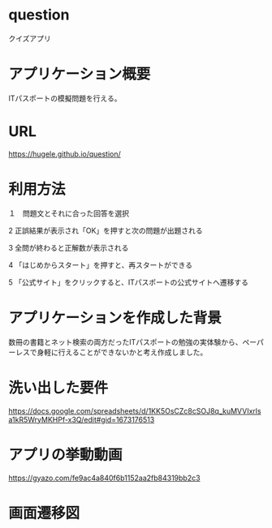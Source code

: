 # question

クイズアプリ

# アプリケーション概要

ITパスポートの模擬問題を行える。

# URL

https://hugele.github.io/question/

# 利用方法

１　問題文とそれに合った回答を選択

2 正誤結果が表示され「OK」を押すと次の問題が出題される

3 全問が終わると正解数が表示される

4 「はじめからスタート」を押すと、再スタートができる

5 「公式サイト」をクリックすると、ITパスポートの公式サイトへ遷移する

# アプリケーションを作成した背景

数冊の書籍とネット検索の両方だったITパスポートの勉強の実体験から、ペーパーレスで身軽に行えることができないかと考え作成しました。

# 洗い出した要件

https://docs.google.com/spreadsheets/d/1KK5OsCZc8cSOJ8q_kuMVVIxrlsa1kR5WryMKHPf-x3Q/edit#gid=1673176513

# アプリの挙動動画

https://gyazo.com/fe9ac4a840f6b1152aa2fb84319bb2c3

# 画面遷移図
